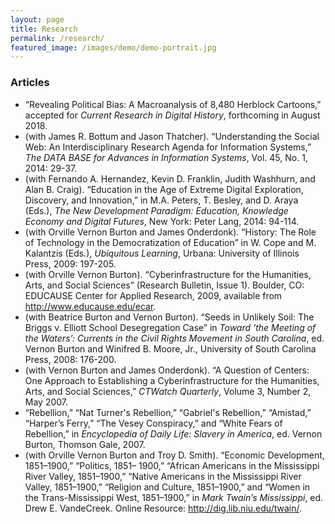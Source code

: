 ```yaml
---
layout: page
title: Research
permalink: /research/
featured_image: /images/demo/demo-portrait.jpg
---
```


### Articles

* “Revealing Political Bias: A Macroanalysis of 8,480 Herblock Cartoons,” accepted for *Current Research in Digital History*, forthcoming in August 2018.
* (with James R. Bottum and Jason Thatcher). “Understanding the Social Web: An Interdisciplinary Research Agenda for Information Systems,” *The DATA BASE for Advances in Information Systems*, Vol. 45, No. 1, 2014: 29-37.
* (with Fernando A. Hernandez, Kevin D. Franklin, Judith Washhurn, and Alan B. Craig). “Education in the Age of Extreme Digital Exploration, Discovery, and Innovation,” in M.A. Peters, T. Besley, and D. Araya (Eds.), *The New Development Paradigm: Education, Knowledge Economy and Digital Futures*, New York: Peter Lang, 2014: 94-114.
* (with Orville Vernon Burton and James Onderdonk). “History: The Role of Technology in the Democratization of Education” in W. Cope and M. Kalantzis (Eds.), *Ubiquitous Learning*, Urbana: University of Illinois Press, 2009: 197-205.
* (with Orville Vernon Burton). “Cyberinfrastructure for the Humanities, Arts, and Social Sciences” (Research Bulletin, Issue 1). Boulder, CO: EDUCAUSE Center for Applied Research, 2009, available from http://www.educause.edu/ecar.
* (with Beatrice Burton and Vernon Burton). “Seeds in Unlikely Soil: The Briggs v. Elliott School Desegregation Case” in *Toward ‘the Meeting of the Waters’: Currents in the Civil Rights Movement in South Carolina*, ed. Vernon Burton and Winifred B. Moore, Jr., University of South Carolina Press, 2008: 176-200.
* (with Vernon Burton and James Onderdonk). “A Question of Centers: One Approach to Establishing a Cyberinfrastructure for the Humanities, Arts, and Social Sciences,” *CTWatch Quarterly*, Volume 3, Number 2, May 2007.
* “Rebellion,” “Nat Turner's Rebellion,” “Gabriel's Rebellion,” “Amistad,” “Harper’s Ferry,” “The Vesey Conspiracy,” and “White Fears of Rebellion,” in *Encyclopedia of Daily Life: Slavery in America*, ed. Vernon Burton, Thomson Gale, 2007.
* (with Orville Vernon Burton and Troy D. Smith). “Economic Development, 1851–1900,” “Politics, 1851– 1900,” “African Americans in the Mississippi River Valley, 1851–1900,” “Native Americans in the Mississippi River Valley, 1851–1900,” “Religion and Culture, 1851–1900,” and “Women in the Trans-Mississippi West, 1851–1900,” in *Mark Twain’s Mississippi*, ed. Drew E. VandeCreek. Online Resource: http://dig.lib.niu.edu/twain/.